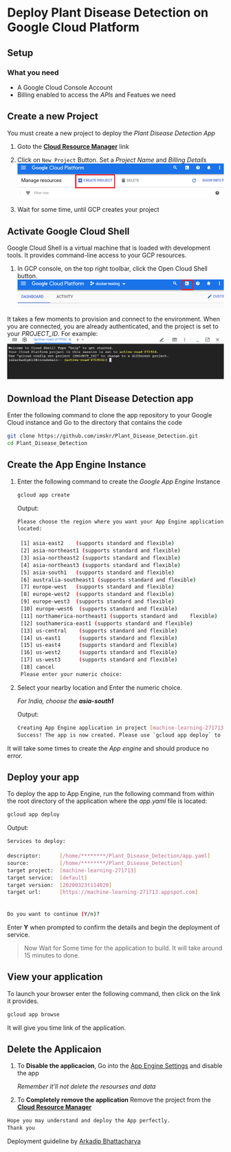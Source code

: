 # Deploy Plant Disease Detection on Google Cloud Platform

## Setup

### What you need

- A Google Cloud Console Account
- Billing enabled to access the *APIs* and Featues we need

## Create a new Project

You must create a new project to deploy the *Plant Disease Detection App*

1. Goto the [**Cloud Resource Manager**](https://console.cloud.google.com/cloud-resource-manager) link

2. Click on `New Project` Button. Set a *Project Name* and *Billing Details*
![GCP Create project](./images/gcp-create-project.png)

3. Wait for some time, until GCP creates your project

## Activate Google Cloud Shell

Google Cloud Shell is a virtual machine that is loaded with development tools. It provides command-line access to your GCP resources.

1. In GCP console, on the top right toolbar, click the Open Cloud Shell button.
![GCP open console](./images/gcp-open-console.png)

It takes a few moments to provision and connect to the environment. When you are connected, you are already authenticated, and the project is set to your *PROJECT_ID*. For example:
![GCP console Example](./images/gcp-console-example.png)

## Download the Plant Disease Detection app

Enter the following command to clone the app repository to your Google Cloud instance and Go to the directory that contains the code
    
```bash
git clone https://github.com/imskr/Plant_Disease_Detection.git
cd Plant_Disease_Detection
```

## Create the App Engine Instance

1. Enter the following command to create the *Google App Engine* Instance
    ```bash
    gcloud app create
    ```

    Output:

    ```bash
    Please choose the region where you want your App Engine application
    located:

     [1] asia-east2    (supports standard and flexible)
     [2] asia-northeast1 (supports standard and flexible)
     [3] asia-northeast2 (supports standard and flexible)
     [4] asia-northeast3 (supports standard and flexible)
     [5] asia-south1   (supports standard and flexible)
     [6] australia-southeast1 (supports standard and flexible)
     [7] europe-west   (supports standard and flexible)
     [8] europe-west2  (supports standard and flexible)
     [9] europe-west3  (supports standard and flexible)
     [10] europe-west6  (supports standard and flexible)
     [11] northamerica-northeast1 (supports standard and    flexible)
     [12] southamerica-east1 (supports standard and flexible)
     [13] us-central    (supports standard and flexible)
     [14] us-east1      (supports standard and flexible)
     [15] us-east4      (supports standard and flexible)
     [16] us-west2      (supports standard and flexible)
     [17] us-west3      (supports standard and flexible)
     [18] cancel
     Please enter your numeric choice: 
    ```

2. Select your nearby location and Enter the numeric choice.
    
    *For India, choose the **asia-south1***

    Output:
    ```bash
    Creating App Engine application in project [machine-learning-271713] and region [asia-south1]....done.
    Success! The app is now created. Please use `gcloud app deploy` to deploy your first app.
    ```

It will take some times to create the *App engine* and should produce no error.

## Deploy your app

To deploy the app to App Engine, run the following command from within the root directory of the application where the *app.yaml* file is located:

```bash
gcloud app deploy
```

Output:
```bash
Services to deploy:

descriptor:      [/home/********/Plant_Disease_Detection/app.yaml]
source:          [/home/********/Plant_Disease_Detection]
target project:  [machine-learning-271713]
target service:  [default]
target version:  [20200323t114020]
target url:      [https://machine-learning-271713.appspot.com]


Do you want to continue (Y/n)?
```

Enter **Y** when prompted to confirm the details and begin the deployment of service.

> Now Wait for Some time for the application to build. It will take around 15 minutes to done.

## View your application

To launch your browser enter the following command, then click on the link it provides.

```bash
gcloud app browse
```
It will give you time link of the application.

## Delete the Applicaion

1. To **Disable the applicacion**,
Go into the [App Engine Settings](https://console.cloud.google.com/appengine/settings) and disable the app

    *Remember it'll not delete the resourses and data*

2. To **Completely remove the application**
Remove the project from the [**Cloud Resource Manager**](https://console.cloud.google.com/cloud-resource-manager)

```bash
Hope you may understand and deploy the App perfectly.
Thank you
```

Deployment guideline by [Arkadip Bhattacharya](https://github.com/darkmatter18)